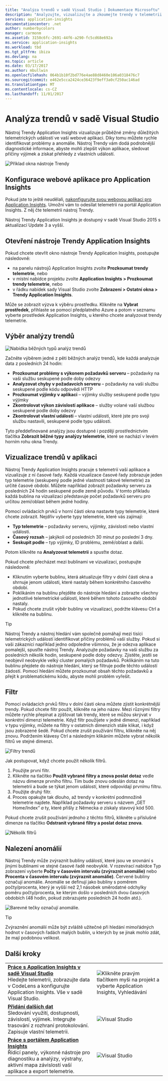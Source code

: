 ```yaml
---
title: "Analýza trendů v sadě Visual Studio | Dokumentace Microsoftu"
description: "Analyzujte, vizualizujte a zkoumejte trendy v telemetrii služby Application Insights v sadě Visual Studio."
services: application-insights
documentationcenter: .net
author: numberbycolors
manager: carmonm
ms.assetid: 3150c6fc-2691-44f6-a290-fc5cd68e692a
ms.service: application-insights
ms.workload: tbd
ms.tgt_pltfrm: ibiza
ms.devlang: na
ms.topic: article
ms.date: 03/17/2017
ms.author: mbullwin
ms.openlocfilehash: 064b1b10f2bd776e4ae88d8460e106a0318476c7
ms.sourcegitcommit: e462e5cca2424ce36423f9eff3a0cf250ac146ad
ms.translationtype: MT
ms.contentlocale: cs-CZ
ms.lasthandoff: 11/01/2017
---
```

# <a name="analyzing-trends-in-visual-studio"></a>Analýza trendů v sadě Visual Studio
Nástroj Trendy Application Insights vizualizuje průběžné změny důležitých telemetrických událostí ve vaší webové aplikaci. Díky tomu můžete rychle identifikovat problémy a anomálie. Nástroj Trendy vám dodá podrobnější diagnostické informace, abyste mohli zlepšit výkon aplikace, sledovat příčiny výjimek a získat přehledy z vlastních událostí.

![Příklad okna nástroje Trendy](./media/app-insights-visual-studio-trends/app-insights-trends-hero-750.png)

## <a name="configure-your-web-app-for-application-insights"></a>Konfigurace webové aplikace pro Application Insights

Pokud jste to ještě neudělali, [nakonfigurujte svou webovou aplikaci pro Application Insights](app-insights-overview.md). Umožní vám to odesílat telemetrii na portál Application Insights. Z něj čte telemetrii nástroj Trendy.

Nástroj Trendy Application Insights je dostupný v sadě Visual Studio 2015 s aktualizací Update 3 a vyšší.

## <a name="open-application-insights-trends"></a>Otevření nástroje Trendy Application Insights
Pokud chcete otevřít okno nástroje Trendy Application Insights, postupujte následovně:

* na panelu nástrojů Application Insights zvolte **Prozkoumat trendy telemetrie**, nebo
* v místní nabídce projektu zvolte **Application Insights > Prozkoumat trendy telemetrie**, nebo
* v řádku nabídek sady Visual Studio zvolte **Zobrazení > Ostatní okna > Trendy Application Insights**.

Může se zobrazit výzva k výběru prostředku. Klikněte na **Vybrat prostředek**, přihlaste se pomocí předplatného Azure a potom v seznamu vyberte prostředek Application Insights, u kterého chcete analyzovat trendy telemetrie.

## <a name="choose-a-trend-analysis"></a>Výběr analýzy trendů
![Nabídka běžných typů analýz trendů](./media/app-insights-visual-studio-trends/app-insights-trends-1-750.png)

Začněte výběrem jedné z pěti běžných analýz trendů, kde každá analyzuje data z posledních 24 hodin:

* **Prozkoumat problémy s výkonem požadavků serveru** – požadavky na vaši službu seskupené podle doby odezvy
* **Analyzovat chyby v požadavcích serveru** – požadavky na vaši službu seskupené podle kódu odpovědi HTTP
* **Prozkoumat výjimky v aplikaci** – výjimky služby seskupené podle typu výjimky
* **Zkontrolovat výkon závislostí aplikace** – služby volané vaší službou seskupené podle doby odezvy
* **Zkontrolovat vlastní události** – vlastní události, které jste pro svoji službu nastavili, seskupené podle typu události.

Tyto předdefinované analýzy jsou dostupné i později prostřednictvím tlačítka **Zobrazit běžné typy analýzy telemetrie**, které se nachází v levém horním rohu okna Trendy.

## <a name="visualize-trends-in-your-application"></a>Vizualizace trendů v aplikaci
Nástroj Trendy Application Insights pracuje s telemetrií vaší aplikace a vizualizuje z ní časové řady. Každá vizualizace časové řady zobrazuje jeden typ telemetrie (seskupený podle jedné vlastnosti takové telemetrie) za určité časové období. Můžete například zobrazit požadavky serveru za posledních 24 hodin seskupené podle země původu. V tomto příkladu každá bublina na vizualizaci představuje počet požadavků serveru pro určitou zemi/oblast během jedné hodiny.

Pomocí ovládacích prvků v horní části okna nastavte typy telemetrie, které chcete zobrazit. Nejdřív vyberte typy telemetrie, které vás zajímají:

* **Typ telemetrie** – požadavky serveru, výjimky, závislosti nebo vlastní události.
* **Časový rozsah** – jakýkoli od posledních 30 minut po poslední 3 dny.
* **Seskupit podle** – typ výjimky, ID problému, země/oblast a další.

Potom klikněte na **Analyzovat telemetrii** a spusťte dotaz.

Pokud chcete přecházet mezi bublinami ve vizualizaci, postupujte následovně:

* Kliknutím vyberte bublinu, která aktualizuje filtry v dolní části okna a shrnuje jenom události, které nastaly během konkrétního časového období.
* Poklikáním na bublinu přejděte do nástroje hledání a zobrazte všechny jednotlivé telemetrické události, které během tohoto časového období nastaly.
* Pokud chcete zrušit výběr bubliny ve vizualizaci, podržte klávesu Ctrl a klikněte na bublinu.

> [!TIP]
> Nástroj Trendy a nástroj hledání vám společně pomáhají mezi tisíci telemetrických událostí identifikovat příčiny problémů vaší služby. Pokud si vaši zákazníci například jedno odpoledne všimnou, že je odezva aplikace pomalejší, spusťte nástroj Trendy. Analyzujte požadavky na vaši službu za posledních několik hodin, seskupené podle doby odezvy. Zjistěte, jestli se neobjevil neobvykle velký cluster pomalých požadavků. Poklikáním na tuto bublinu přejdete do nástroje hledání, který se filtruje podle těchto událostí žádostí. Pomocí hledání můžete prozkoumat obsah těchto požadavků a přejít k problematickému kódu, abyste mohli problém vyřešit.
> 
> 

## <a name="filter"></a>Filtr
Pomocí ovládacích prvků filtru v dolní části okna můžete zjistit konkrétnější trendy. Pokud chcete filtr použít, klikněte na jeho název. Mezi různými filtry můžete rychle přepínat a zjišťovat tak trendy, které se můžou skrývat v konkrétní dimenzi telemetrie. Když filtr použijete v jedné dimenzi, například v typu výjimky, můžete na filtry v ostatních dimenzích stále klikat, i když jsou zobrazené šedě. Pokud chcete zrušit používání filtru, klikněte na něj znovu. Podržením klávesy Ctrl a následným klikáním můžete vybrat několik filtrů ve stejné dimenzi.

![Filtry trendů](./media/app-insights-visual-studio-trends/TrendsFiltering-750.png)

Jak postupovat, když chcete použít několik filtrů. 

1. Použijte první filtr. 
2. Klikněte na tlačítko **Použít vybrané filtry a znova poslat dotaz** vedle názvu dimenze prvního filtru. Tím bude znovu odeslán dotaz na telemetrii a bude se týkat jenom událostí, které odpovídají prvnímu filtru. 
3. Použijte druhý filtr. 
4. Proces opakujte tak dlouho, až trendy v konkrétní podmnožině telemetrie najdete. Například požadavky serveru s názvem „GET Home/Index“ *a* ty, které přišly z Německa *a* získaly stavový kód 500. 

Pokud chcete zrušit používání jednoho z těchto filtrů, klikněte u příslušné dimenze na tlačítko **Odstranit vybrané filtry a poslat dotaz znova**.

![Několik filtrů](./media/app-insights-visual-studio-trends/TrendsFiltering2-750.png)

## <a name="find-anomalies"></a>Nalezení anomálií
Nástroj Trendy může zvýraznit bubliny událostí, které jsou ve srovnání s jinými bublinami ve stejné časové řadě neobvyklé. V rozevírací nabídce Typ zobrazení vyberte **Počty v časovém intervalu (zvýraznit anomálie)** nebo **Procenta v časovém intervalu (zvýraznit anomálie)**. Červené bubliny označují anomálie. Anomálie se definují jako bubliny s poměrem počty/procenta, který je vyšší než 2,1 násobek směrodatné odchylky poměru počty/procenta, ke kterým došlo v posledních dvou časových obdobích (48 hodin, pokud zobrazujete posledních 24 hodin atd.).

![Barevné tečky označují anomálie.](./media/app-insights-visual-studio-trends/TrendsAnomalies-750.png)

> [!TIP]
> Zvýraznění anomálií může být zvláště užitečné při hledání mimořádných hodnot v časových řadách malých bublin, u kterých by se jinak mohlo zdát, že mají podobnou velikost.  
> 
> 

## <a name="next"></a>Další kroky
|  |  |
| --- | --- |
| **[Práce s Application Insights v sadě Visual Studio](app-insights-visual-studio.md)**<br/>Hledejte telemetrii, zobrazujte data v CodeLens a konfigurujte Application Insights. Vše v sadě Visual Studio. |![Klikněte pravým tlačítkem myši na projekt a vyberte Application Insights, Vyhledávání](./media/app-insights-visual-studio-trends/34.png) |
| **[Přidání dalších dat](app-insights-asp-net-more.md)**<br/>Sledování využití, dostupnosti, závislostí, výjimek. Integrujte trasování z rozhraní protokolování. Zapisuje vlastní telemetrii. |![Visual Studio](./media/app-insights-visual-studio-trends/64.png) |
| **[Práce s portálem Application Insights](app-insights-dashboards.md)**<br/>Řídicí panely, výkonné nástroje pro diagnostiku a analýzy, výstrahy, aktivní mapa závislostí vaší aplikace a export telemetrie. |![Visual Studio](./media/app-insights-visual-studio-trends/62.png) |


